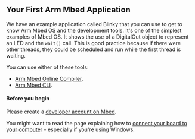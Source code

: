## Your First Arm Mbed Application

We have an example application called Blinky that you can use to get to know Arm Mbed OS and the development tools. It's one of the simplest examples of Mbed OS. It shows the use of a DigitalOut object to represent an LED and the `wait()` call. This is good practice because if there were other threads, they could be scheduled and run while the first thread is waiting.

You can use either of these tools:

* [Arm Mbed Online Compiler](https://os.mbed.com/docs/v5.4/tutorials/blinky-on-arm-mbed-cli.html).
* [Arm Mbed CLI](/docs/v5.4/tutorials/blinky-on-the-arm-mbed-online-compiler.html).

#### Before you begin

Please create a [developer account on Mbed](https://os.mbed.com/account/signup/).

You might want to read the page explaining how to [connect your board to your computer](/docs/v5.4/tutorials/serial-communication.html) - especially if you're using Windows.
